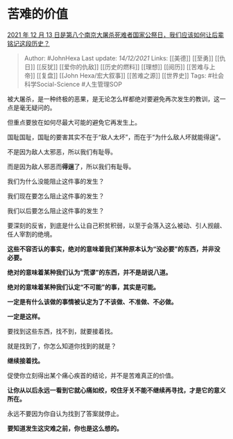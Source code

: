 # 苦难的价值
[2021 年 12 月 13 日是第八个南京大屠杀死难者国家公祭日，我们应该如何让后辈铭记这段历史？](https://www.zhihu.com/question/505636719/answer/2270432998)

> Author: #JohnHexa 
Last update: *14/12/2021* 
Links: [[美德]] [[至勇]] [[仇日]] [[反犹]] [[爱你的仇敌]] [[历史的燃料]] [[理想]] [[阅历]] [[苦难与上帝]] [[复盘]] [[John Hexa/宏大叙事]] [[苦难之源]] [[世界史]]
Tags: #社会科学Social-Science #人生管理SOP 


被大屠杀，是一种终极的恶果，是无论怎么样都绝对要避免再次发生的教训，这一点是毫无疑问的。

但重点要放在如何尽最大可能的避免它再发生上。

国耻国耻，国耻的要害其实不在于“敌人太坏”，而在于“为什么敌人坏就能得逞”。

不是因为敌人太邪恶，所以我们有耻辱。

而是因为敌人邪恶而**得逞**了，所以我们有耻辱。

我们为什么没能阻止这件事的发生？

我们现在要怎么阻止这件事的发生？

我们以后要怎么阻止这件事的发生？

  

要深刻的反省，到底是什么让自己积贫积弱，以至于会落入这么被动、引人觊觎、任人宰割的绝境。

**这些不容否认的事实，绝对的意味着我们某种原本认为“没必要”的东西，并非没必要。**

**绝对的意味着某种我们认为“荒谬”的东西，并不是胡说八道。**

**绝对的意味着某种我们认定“不可能”的事，其实是可能。**

**一定是有什么该做的事情被认定为了不该做、不准做、不必做。**

**一定是这样。**

要找到这些东西，找不到，就要接着找。

就是找到了，你怎么知道你找到的就是？

**继续接着找。**

促使你立刻得出某个痛心疾首的结论，并不是苦难真正的价值。

**让你从以后永远一看到它就心痛如绞，咬住牙关不能不继续再寻找，才是它的意义所在。**

永远不要因为你自认为找到了答案就停止。

**要知道发生这灾难之前，你也是这么想的。**
